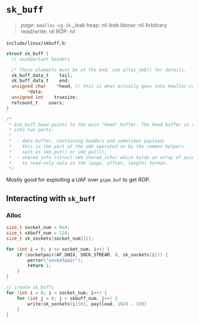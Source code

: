 # `sk_buff`

> _page_: `kmalloc-cg-1k`
> _leak heap: nil
> _leak kbase_: nil
> Arbitrary read/write: nil
> ROP: nil

`include/linux/skbuff.h`:

```c
struct sk_buff {
  // unimportant headers

  /* These elements must be at the end, see alloc_skb() for details.  */
  sk_buff_data_t    tail;
  sk_buff_data_t    end;
  unsigned char    *head, // this is what actually goes into kmalloc-cg-1k
        *data;
  unsigned int    truesize;
  refcount_t    users;
}

/*
 * &sk_buff.head points to the main "head" buffer. The head buffer is divided
 * into two parts:
 *
 *  - data buffer, containing headers and sometimes payload;
 *    this is the part of the skb operated on by the common helpers
 *    such as skb_put() or skb_pull();
 *  - shared info (struct skb_shared_info) which holds an array of pointers
 *    to read-only data in the (page, offset, length) format.
 */
```

Mostly good for exploiting a UAF over `pipe_buf` to get ROP. 

## Interacting with `sk_buff`

### Alloc

```c
size_t socket_num = 0x4;
size_t skbuff_num = 128;
size_t sk_sockets[socket_num][2];

for (int i = 0; i <= socket_num; i++) {
    if (socketpair(AF_UNIX, SOCK_STREAM, 0, sk_sockets[i])) {
        perror("socketpair");
        return 1;
    }
}

// create sk_buffs
for (int i = 0; i < socket_num; i++) {
    for (int j = 0; j < skbuff_num, j++) {
        write(sk_sockets[i][0], paylload, 1024 - 320)
    }
}
```
